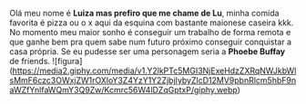 Olá meu nome é **Luiza mas prefiro que me chame de Lu**, minha comida favorita é pizza ou o x aqui da esquina com bastante maionese caseira kkk. No momento meu maior sonho é conseguir um trabalho de forma remota e que ganhe bem pra quem sabe num futuro próximo conseguir conquistar a casa própria. Se eu pudesse ser uma personagem seria a **Phoebe Buffay** de friends. 
![figura] (https://media2.giphy.com/media/v1.Y2lkPTc5MGI3NjExeHdzZXRqNWJkbWlsMmF6czc3OWxjZW1rOXloY3Z4YzY1Y2ZjbjIybyZlcD12MV9pbnRlcm5hbF9naWZfYnlfaWQmY3Q9Zw/Kcmrc56W4lDZqGptxP/giphy.webp)